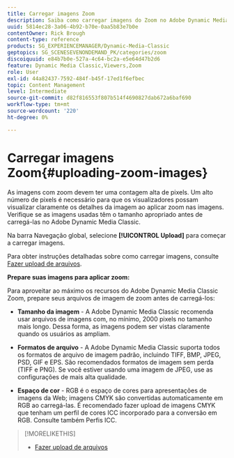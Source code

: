 ```yaml
---
title: Carregar imagens Zoom
description: Saiba como carregar imagens do Zoom no Adobe Dynamic Media Classic.
uuid: 5814ec28-3a06-4b92-b70e-0aa5b83e7b0e
contentOwner: Rick Brough
content-type: reference
products: SG_EXPERIENCEMANAGER/Dynamic-Media-Classic
geptopics: SG_SCENESEVENONDEMAND_PK/categories/zoom
discoiquuid: e84b7b0e-527a-4c64-bc2a-e5e64d47b2d6
feature: Dynamic Media Classic,Viewers,Zoom
role: User
exl-id: 44a82437-7592-484f-b45f-17ed1f6efbec
topic: Content Management
level: Intermediate
source-git-commit: d82f816553f807b514f4690827dab672a6baf690
workflow-type: tm+mt
source-wordcount: '220'
ht-degree: 0%

---
```


# Carregar imagens Zoom{#uploading-zoom-images}

As imagens com zoom devem ter uma contagem alta de pixels. Um alto número de pixels é necessário para que os visualizadores possam visualizar claramente os detalhes da imagem ao aplicar zoom nas imagens. Verifique se as imagens usadas têm o tamanho apropriado antes de carregá-las no Adobe Dynamic Media Classic.

Na barra Navegação global, selecione **[!UICONTROL Upload]** para começar a carregar imagens.

Para obter instruções detalhadas sobre como carregar imagens, consulte [Fazer upload de arquivos](uploading-files.md#uploading_files).

**Prepare suas imagens para aplicar zoom:**

Para aproveitar ao máximo os recursos do Adobe Dynamic Media Classic Zoom, prepare seus arquivos de imagem de zoom antes de carregá-los:

* **Tamanho da imagem** - A Adobe Dynamic Media Classic recomenda usar arquivos de imagens com, no mínimo, 2000 pixels no tamanho mais longo. Dessa forma, as imagens podem ser vistas claramente quando os usuários as ampliam.

* **Formatos de arquivo** - A Adobe Dynamic Media Classic suporta todos os formatos de arquivo de imagem padrão, incluindo TIFF, BMP, JPEG, PSD, GIF e EPS. São recomendados formatos de imagem sem perda (TIFF e PNG). Se você estiver usando uma imagem de JPEG, use as configurações de mais alta qualidade.

* **Espaço de cor** - RGB é o espaço de cores para apresentações de imagens da Web; imagens CMYK são convertidas automaticamente em RGB ao carregá-las. É recomendado fazer upload de imagens CMYK que tenham um perfil de cores ICC incorporado para a conversão em RGB. Consulte também Perfis ICC.

>[!MORELIKETHIS]
>
>* [Fazer upload de arquivos](uploading-files.md#uploading_files)
